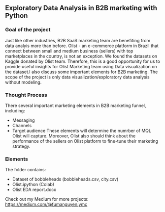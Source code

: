 Exploratory Data Analysis in B2B marketing with Python
----------------

### Goal of the project

Just like other industries, B2B SaaS marketing team are benefiting from data analyis more than before. Olist - an e-commerce platform in Brazil that connect between small and medium business (sellers) with top marketplaces in the country, is not an exception. 
We found the datasets on Kaggle donated by Olist team. Therefore, this is a good opportunity for us to provide useful insights for Olist Marketing team using Data visualization on the dataset.I also discuss some important elements for B2B marketing. 
The scope of the project is only data visualization/exploratory data analysis without modeling.

### Thought Process
There several important marketing elements in B2B marketing funnel, including:
- Messaging
- Channels
- Target audience
These elements will determine the numrber of MQL Olist will capture. Moreover, Olist also should think about the performance of the sellers on Olist platform to fine-tune their marketing strategy.

### Elements

The folder contains:
- Dataset of bobbleheads (bobbleheads.csv, city.csv)
- Olist.ipython (Colab)
- Olist EDA report.docx

Check out my Medium for more projects:
https://medium.com/@fumanguyen.ymc

